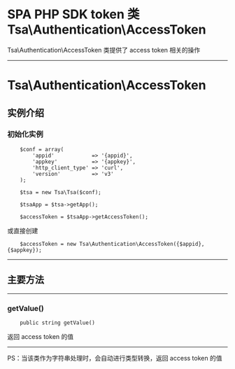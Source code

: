 # SPA PHP SDK token 类 Tsa\Authentication\AccessToken

Tsa\Authentication\AccessToken 类提供了 access token 相关的操作

---

# Tsa\Authentication\AccessToken

## 实例介绍

### 初始化实例

```
    $conf = array(
        'appid'            => '{appid}',
        'appkey'           => '{appkey}',
        'http_client_type' => 'curl',
        'version'          => 'v3'
    );

    $tsa = new Tsa\Tsa($conf);

    $tsaApp = $tsa->getApp();

    $accessToken = $tsaApp->getAccessToken();
```

或直接创建

```
    $accessToken = new Tsa\Authentication\AccessToken({$appid}, {$appkey});
```

---

## 主要方法

---

### getValue()

```
    public string getValue()
```

返回 access token 的值

---

PS：当该类作为字符串处理时，会自动进行类型转换，返回 access token 的值
